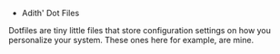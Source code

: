 * Adith' Dot Files


Dotfiles are tiny little files that store configuration settings on how you personalize your system. These ones here for example, are mine.